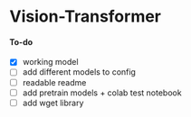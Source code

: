 # Vision-Transformer

#### To-do
- [x] working model
- [ ] add different models to config
- [ ] readable readme
- [ ] add pretrain models + colab test notebook
- [ ] add wget library
